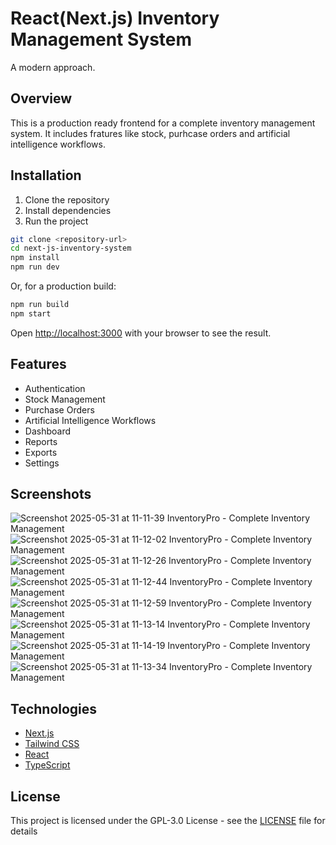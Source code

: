 # React(Next.js) Inventory Management System

A modern approach.

## Overview

This is a production ready frontend for a complete inventory management system.
It includes fratures like stock, purhcase orders and artificial intelligence workflows.

## Installation

1. Clone the repository
2. Install dependencies
3. Run the project

```bash
git clone <repository-url>
cd next-js-inventory-system
npm install
npm run dev
```

Or, for a production build:

```bash
npm run build
npm start
```

Open [http://localhost:3000](http://localhost:3000) with your browser to see the result.

## Features

- Authentication
- Stock Management
- Purchase Orders
- Artificial Intelligence Workflows
- Dashboard
- Reports
- Exports
- Settings

## Screenshots


![Screenshot 2025-05-31 at 11-11-39 InventoryPro - Complete Inventory Management](https://github.com/user-attachments/assets/73464c69-4b20-4b19-9c8b-7e158bc60a72)
![Screenshot 2025-05-31 at 11-12-02 InventoryPro - Complete Inventory Management](https://github.com/user-attachments/assets/7239eae3-5e32-452c-b91b-718f0e7e13bc)
![Screenshot 2025-05-31 at 11-12-26 InventoryPro - Complete Inventory Management](https://github.com/user-attachments/assets/3ab644fe-fbfe-4474-807d-781a05c1549e)
![Screenshot 2025-05-31 at 11-12-44 InventoryPro - Complete Inventory Management](https://github.com/user-attachments/assets/6e0db0ba-07bc-43cc-be19-77af01040de1)
![Screenshot 2025-05-31 at 11-12-59 InventoryPro - Complete Inventory Management](https://github.com/user-attachments/assets/73bc2c61-8495-4a6a-bbb6-0eda990916cc)
![Screenshot 2025-05-31 at 11-13-14 InventoryPro - Complete Inventory Management](https://github.com/user-attachments/assets/dbc3c8d7-72c1-453a-b309-a0d88206ad25)
![Screenshot 2025-05-31 at 11-14-19 InventoryPro - Complete Inventory Management](https://github.com/user-attachments/assets/95ea8ad3-6e3d-4a8d-b0db-49aa72ebb956)
![Screenshot 2025-05-31 at 11-13-34 InventoryPro - Complete Inventory Management](https://github.com/user-attachments/assets/5748da68-3c3c-415d-8b2b-10b7377ea514)



## Technologies


- [Next.js](https://nextjs.org/)
- [Tailwind CSS](https://tailwindcss.com/)
- [React](https://reactjs.org/)
- [TypeScript](https://www.typescriptlang.org/)

## License                                

This project is licensed under the GPL-3.0 License - see the [LICENSE](LICENSE) file for details    
